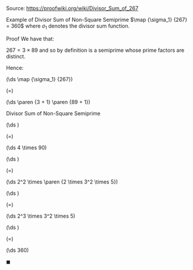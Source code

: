 # 

Source: https://proofwiki.org/wiki/Divisor_Sum_of_267

Example of Divisor Sum of Non-Square Semiprime
$\map {\sigma_1} {267} = 360$
where $\sigma_1$ denotes the divisor sum function.


Proof
We have that:

$267 = 3 \times 89$
and so by definition is a semiprime whose prime factors are distinct.

Hence:














\(\ds \map {\sigma_1} {267}\)

\(=\)







\(\ds \paren {3 + 1} \paren {89 + 1}\)





Divisor Sum of Non-Square Semiprime














\(\ds \)

\(=\)







\(\ds 4 \times 90\)




















\(\ds \)

\(=\)







\(\ds 2^2 \times \paren {2 \times 3^2 \times 5}\)




















\(\ds \)

\(=\)







\(\ds 2^3 \times 3^2 \times 5\)




















\(\ds \)

\(=\)







\(\ds 360\)









$\blacksquare$





